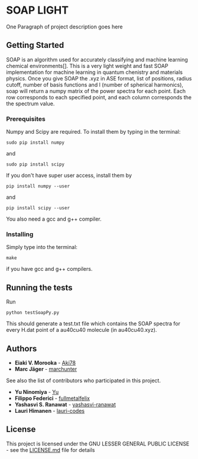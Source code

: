 # SOAP LIGHT 

One Paragraph of project description goes here

## Getting Started

SOAP is an algorithm used for accurately classifying and machine learning chemical environments[].
This is a very light weight and fast SOAP implementation for machine learning in quantum chenistry and materials physics. Once you give SOAP the .xyz in ASE format,  list of positions, radius cutoff, number of basis functions and l (number of spherical harmonics), soap will return a numpy matrix of the power spectra for each point. Each row corresponds to each specified point, and each column corresponds the the spectrum value.


### Prerequisites

Numpy and Scipy are required. To install them by typing in the terminal: 

```
sudo pip install numpy
```
and
```
sudo pip install scipy
```
If you don't have super user access, install them by
```
pip install numpy --user
```
and
```
pip install scipy --user
```
You also need a gcc and g++ compiler.


### Installing

Simply type into the terminal:
```
make
```
if you have gcc and g++ compilers.

## Running the tests

Run 
```
python testSoapPy.py
```
This should generate a test.txt file which contains the SOAP spectra for every H.dat point of a au40cu40 molecule (in au40cu40.xyz).


## Authors

* **Eiaki V. Morooka** - [Aki78]( https://github.com/Aki78)
* **Marc Jäger** - [marchunter](https://github.com/marchunter)

See also the list of contributors who participated in this project.
* **Yu Ninomiya** - [Yu](http://www.sp.u-tokai.ac.jp/~bentz/Members.html)
* **Filippo Federici** - [fullmetalfelix](https://github.com/fullmetalfelix)
* **Yashasvi S. Ranawat** - [yashasvi-ranawat](https://github.com/yashasvi-ranawat)
* **Lauri Himanen** - [lauri-codes](https://github.com/lauri-codes)

## License

This project is licensed under the GNU LESSER GENERAL PUBLIC LICENSE - see the [LICENSE.md](LICENSE.md) file for details


